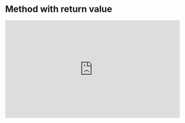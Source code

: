 ﻿# Method with return value



<iframe width="560" height="315" src="https://www.youtube.com/embed/167q9f19unM?list=PL1DEQjXG2xnK0hrpTQpa2p8ZvEMPsvh7n" frameborder="0" allowfullscreen></iframe>